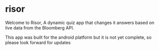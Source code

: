 # risor

Welcome to Risor, A dynamic quiz app that changes it answers based on live data from the Bloomberg API.

This app was built for the android platform but it is not yet complete, so please look forward for updates
